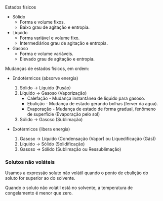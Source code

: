 Estados físicos
- Sólido
	- Forma e volume fixos.
	- Baixo grau de agitação e entropia.
- Líquido
	- Forma variável e volume fixo.
	- Intermediários grau de agitação e entropia.
- Gasoso
	- Forma e volume variáveis.
	- Elevado grau de agitação e entropia.

Mudanças de estados físicos, em ordem:

- Endotérmicos (absorve energia)
	1. Sólido -> Líquido (Fusão)
	2. Líquido -> Gasoso (Vaporização)
		- Calefação - Mudança instantânea de liquido para gasoso.
		- Ebulição - Mudança de estado gerando bolhas (ferver da agua).
		- Evaporação - Mudança de estado de forma gradual, fenômeno de superfície (Evaporação pelo sol)
	1. Sólido -> Gasoso (Sublimação)

- Exotérmicos (libera energia)
	1. Gasoso -> Líquido (Condensação (Vapor) ou Liquedificação (Gás))
	2. Líquido -> Sólido (Solidificação)
	3. Gasoso -> Sólido (Sublimação ou Ressublimação)

### Solutos não voláteis

Usamos a expressão soluto não volátil quando o ponto de ebulição do soluto for superior ao do solvente.

Quando o soluto não volátil está no solvente, a temperatura de congelamento é menor que zero.